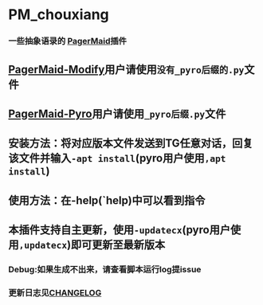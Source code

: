 # PM_chouxiang
### 一些抽象语录的 [PagerMaid](https://github.com/TeamPGM)插件
## [PagerMaid-Modify](https://github.com/TeamPGM/PagerMaid-Modify)用户请使用`没有_pyro后缀的.py`文件
## [PagerMaid-Pyro](https://github.com/TeamPGM/PagerMaid_Plugins_Pyro)用户请使用`_pyro后缀.py`文件
## 安装方法：将对应版本文件发送到TG任意对话，回复该文件并输入`-apt install`(pyro用户使用`,apt install`)
## 使用方法：在-help(`help)中可以看到指令

## 本插件支持自主更新，使用`-updatecx`(pyro用户使用`,updatecx`)即可更新至最新版本

### Debug:如果生成不出来，请查看脚本运行log提issue
### 更新日志见[CHANGELOG](CHANGELOG.md)
